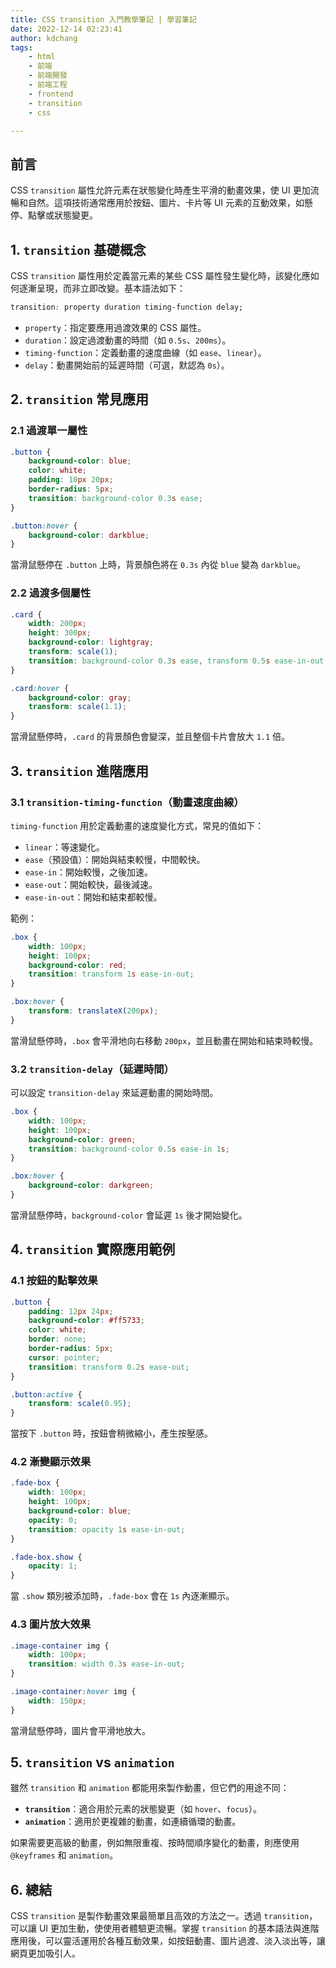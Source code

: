 ```yaml
---
title: CSS transition 入門教學筆記 | 學習筆記
date: 2022-12-14 02:23:41
author: kdchang
tags: 
    - html
    - 前端
    - 前端開發
    - 前端工程
    - frontend
    - transition
    - css

---
```


## 前言
CSS `transition` 屬性允許元素在狀態變化時產生平滑的動畫效果，使 UI 更加流暢和自然。這項技術通常應用於按鈕、圖片、卡片等 UI 元素的互動效果，如懸停、點擊或狀態變更。

## 1. `transition` 基礎概念

CSS `transition` 屬性用於定義當元素的某些 CSS 屬性發生變化時，該變化應如何逐漸呈現，而非立即改變。基本語法如下：

```css
transition: property duration timing-function delay;
```

- `property`：指定要應用過渡效果的 CSS 屬性。
- `duration`：設定過渡動畫的時間（如 `0.5s`、`200ms`）。
- `timing-function`：定義動畫的速度曲線（如 `ease`、`linear`）。
- `delay`：動畫開始前的延遲時間（可選，默認為 `0s`）。

## 2. `transition` 常見應用

### 2.1 過渡單一屬性

```css
.button {
    background-color: blue;
    color: white;
    padding: 10px 20px;
    border-radius: 5px;
    transition: background-color 0.3s ease;
}

.button:hover {
    background-color: darkblue;
}
```

當滑鼠懸停在 `.button` 上時，背景顏色將在 `0.3s` 內從 `blue` 變為 `darkblue`。

### 2.2 過渡多個屬性

```css
.card {
    width: 200px;
    height: 300px;
    background-color: lightgray;
    transform: scale(1);
    transition: background-color 0.3s ease, transform 0.5s ease-in-out;
}

.card:hover {
    background-color: gray;
    transform: scale(1.1);
}
```

當滑鼠懸停時，`.card` 的背景顏色會變深，並且整個卡片會放大 `1.1` 倍。

## 3. `transition` 進階應用

### 3.1 `transition-timing-function`（動畫速度曲線）

`timing-function` 用於定義動畫的速度變化方式，常見的值如下：

- `linear`：等速變化。
- `ease`（預設值）：開始與結束較慢，中間較快。
- `ease-in`：開始較慢，之後加速。
- `ease-out`：開始較快，最後減速。
- `ease-in-out`：開始和結束都較慢。

範例：

```css
.box {
    width: 100px;
    height: 100px;
    background-color: red;
    transition: transform 1s ease-in-out;
}

.box:hover {
    transform: translateX(200px);
}
```

當滑鼠懸停時，`.box` 會平滑地向右移動 `200px`，並且動畫在開始和結束時較慢。

### 3.2 `transition-delay`（延遲時間）

可以設定 `transition-delay` 來延遲動畫的開始時間。

```css
.box {
    width: 100px;
    height: 100px;
    background-color: green;
    transition: background-color 0.5s ease-in 1s;
}

.box:hover {
    background-color: darkgreen;
}
```

當滑鼠懸停時，`background-color` 會延遲 `1s` 後才開始變化。

## 4. `transition` 實際應用範例

### 4.1 按鈕的點擊效果

```css
.button {
    padding: 12px 24px;
    background-color: #ff5733;
    color: white;
    border: none;
    border-radius: 5px;
    cursor: pointer;
    transition: transform 0.2s ease-out;
}

.button:active {
    transform: scale(0.95);
}
```

當按下 `.button` 時，按鈕會稍微縮小，產生按壓感。

### 4.2 漸變顯示效果

```css
.fade-box {
    width: 100px;
    height: 100px;
    background-color: blue;
    opacity: 0;
    transition: opacity 1s ease-in-out;
}

.fade-box.show {
    opacity: 1;
}
```

當 `.show` 類別被添加時，`.fade-box` 會在 `1s` 內逐漸顯示。

### 4.3 圖片放大效果

```css
.image-container img {
    width: 100px;
    transition: width 0.3s ease-in-out;
}

.image-container:hover img {
    width: 150px;
}
```

當滑鼠懸停時，圖片會平滑地放大。

## 5. `transition` vs `animation`

雖然 `transition` 和 `animation` 都能用來製作動畫，但它們的用途不同：

- **`transition`**：適合用於元素的狀態變更（如 `hover`、`focus`）。
- **`animation`**：適用於更複雜的動畫，如連續循環的動畫。

如果需要更高級的動畫，例如無限重複、按時間順序變化的動畫，則應使用 `@keyframes` 和 `animation`。

## 6. 總結

CSS `transition` 是製作動畫效果最簡單且高效的方法之一。透過 `transition`，可以讓 UI 更加生動，使使用者體驗更流暢。掌握 `transition` 的基本語法與進階應用後，可以靈活運用於各種互動效果，如按鈕動畫、圖片過渡、淡入淡出等，讓網頁更加吸引人。

